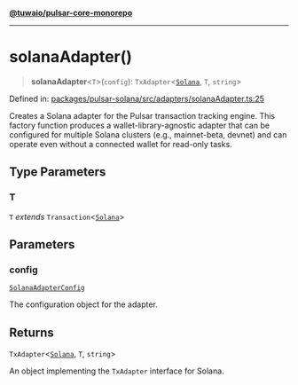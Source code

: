[**@tuwaio/pulsar-core-monorepo**](../../../README.md)

***

# solanaAdapter()

> **solanaAdapter**\<`T`\>(`config`): `TxAdapter`\<[`Solana`](../enumerations/SolanaTransactionTracker.md#solana), `T`, `string`\>

Defined in: [packages/pulsar-solana/src/adapters/solanaAdapter.ts:25](https://github.com/TuwaIO/pulsar-core/blob/c3ad8144f2008a57a67fac346389a8c64145db47/packages/pulsar-solana/src/adapters/solanaAdapter.ts#L25)

Creates a Solana adapter for the Pulsar transaction tracking engine.
This factory function produces a wallet-library-agnostic adapter that can be
configured for multiple Solana clusters (e.g., mainnet-beta, devnet) and
can operate even without a connected wallet for read-only tasks.

## Type Parameters

### T

`T` *extends* `Transaction`\<[`Solana`](../enumerations/SolanaTransactionTracker.md#solana)\>

## Parameters

### config

[`SolanaAdapterConfig`](../interfaces/SolanaAdapterConfig.md)

The configuration object for the adapter.

## Returns

`TxAdapter`\<[`Solana`](../enumerations/SolanaTransactionTracker.md#solana), `T`, `string`\>

An object implementing the `TxAdapter` interface for Solana.

